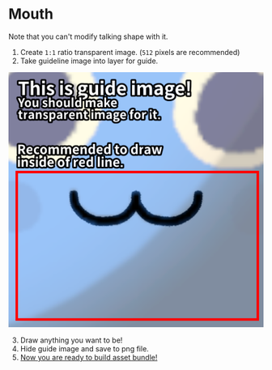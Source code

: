 # Mouth

Note that you can't modify talking shape with it.

1. Create `1:1` ratio transparent image. (`512` pixels are recommended)
2. Take guideline image into layer for guide.

![Accessory guideline](./templates/guideline-mouth.png)

3. Draw anything you want to be!
4. Hide guide image and save to png file.
5. [Now you are ready to build asset bundle!](https://github.com/Creta5164/peak-more-customizations/tree/main/docs/build-asset-bundle.md)

